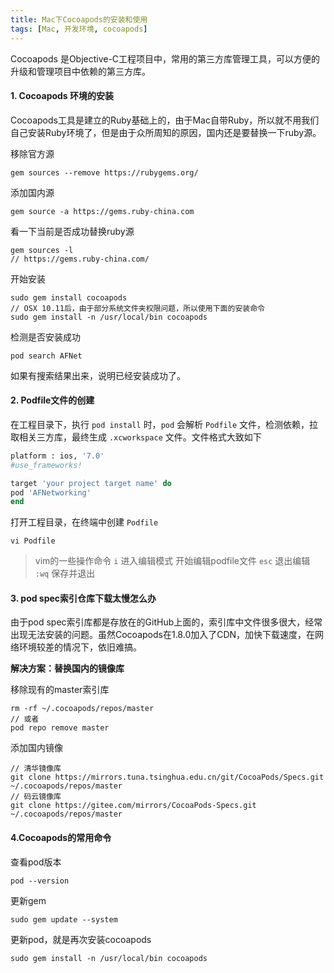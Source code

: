 ```yaml
---
title: Mac下Cocoapods的安装和使用
tags: [Mac, 开发环境, cocoapods]
---
```




Cocoapods 是Objective-C工程项目中，常用的第三方库管理工具，可以方便的升级和管理项目中依赖的第三方库。

<!-- more -->

#### 1. Cocoapods 环境的安装

 Cocoapods工具是建立的Ruby基础上的，由于Mac自带Ruby，所以就不用我们自己安装Ruby环境了，但是由于众所周知的原因，国内还是要替换一下ruby源。

移除官方源

```shell
gem sources --remove https://rubygems.org/
```

添加国内源

```shell
gem source -a https://gems.ruby-china.com
```

看一下当前是否成功替换ruby源

```shell
gem sources -l
// https://gems.ruby-china.com/
```

开始安装

```shell
sudo gem install cocoapods
// OSX 10.11后，由于部分系统文件夹权限问题，所以使用下面的安装命令
sudo gem install -n /usr/local/bin cocoapods
```

检测是否安装成功

```shell
pod search AFNet
```

如果有搜索结果出来，说明已经安装成功了。

#### 2. Podfile文件的创建

在工程目录下，执行 `pod install` 时，`pod` 会解析 `Podfile` 文件，检测依赖，拉取相关三方库，最终生成 `.xcworkspace` 文件。文件格式大致如下

```ruby
platform : ios, '7.0'
#use_frameworks!

target 'your project target name' do
pod 'AFNetworking'
end
```

打开工程目录，在终端中创建 `Podfile`

```shell
vi Podfile
```

> vim的一些操作命令 
> `i` 进入编辑模式 开始编辑podfile文件  `esc` 退出编辑  `:wq` 保存并退出

#### 3. pod spec索引仓库下载太慢怎么办

由于pod spec索引库都是存放在的GitHub上面的，索引库中文件很多很大，经常出现无法安装的问题。虽然Cocoapods在1.8.0加入了CDN，加快下载速度，在网络环境较差的情况下，依旧难搞。

**解决方案：替换国内的镜像库**

移除现有的master索引库

```shell
rm -rf ~/.cocoapods/repos/master
// 或者
pod repo remove master
```

添加国内镜像

```shell
// 清华镜像库
git clone https://mirrors.tuna.tsinghua.edu.cn/git/CocoaPods/Specs.git ~/.cocoapods/repos/master
// 码云镜像库
git clone https://gitee.com/mirrors/CocoaPods-Specs.git ~/.cocoapods/repos/master
```

#### 4.Cocoapods的常用命令

查看pod版本

```shell
pod --version
```

更新gem

```shell
sudo gem update --system
```

更新pod，就是再次安装cocoapods

```shell
sudo gem install -n /usr/local/bin cocoapods
```

